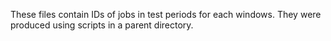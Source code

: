 These files contain IDs of jobs in test periods for each windows. They were produced using scripts in a parent directory.